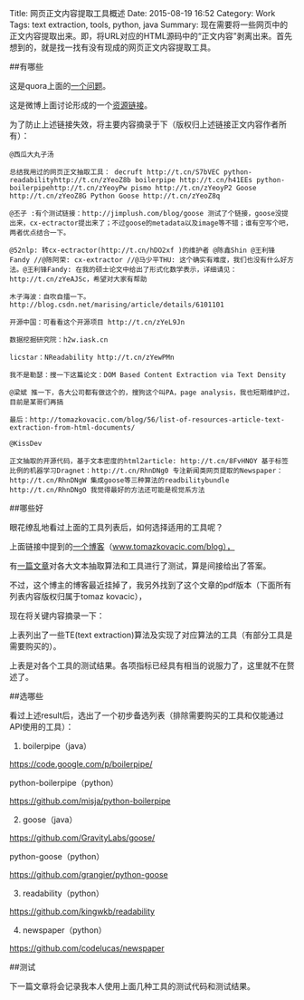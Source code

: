 Title: 网页正文内容提取工具概述
Date: 2015-08-19 16:52
Category: Work
Tags: text extraction, tools, python, java
Summary: 现在需要将一些网页中的正文内容提取出来。即，将URL对应的HTML源码中的“正文内容”剥离出来。首先想到的，就是找一找有没有现成的网页正文内容提取工具。

##有哪些

这是quora上面的[一个问题](http://www.quora.com/Whats-the-best-method-to-extract-article-text-from-HTML-documents "")。

这是微博上面讨论形成的一个[资源链接](http://www.zhizhihu.com/html/y2013/4202.html "")。

为了防止上述链接失效，将主要内容摘录于下（版权归上述链接正文内容作者所有）：

````
@西瓜大丸子汤

总结我用过的网页正文抽取工具： decruft http://t.cn/S7bVEC python-readabilityhttp://t.cn/zYeoZ8b boilerpipe http://t.cn/h41EEs python-boilerpipehttp://t.cn/zYeoyPw pismo http://t.cn/zYeoyP2 Goose http://t.cn/zYeoZ8G Python Goose http://t.cn/zYeoZ8q

@丕子 :有个测试链接：http://jimplush.com/blog/goose 测试了个链接，goose没提出来，cx-ectractor提出来了；不过goose的metadata以及image等不错；谁有空写个吧，两者优点结合一下。

@52nlp: 转cx-ectractor(http://t.cn/hDO2xf )的维护者 @陈鑫Shin @王利锋Fandy //@陈阿荣: cx-extractor //@马少平THU: 这个确实有难度，我们也没有什么好方法。@王利锋Fandy: 在我的硕士论文中给出了形式化数学表示，详细请见：http://t.cn/zYeAJSc，希望对大家有帮助

木子海波：自吹自擂一下。http://blog.csdn.net/marising/article/details/6101101

开源中国：可看看这个开源项目 http://t.cn/zYeL9Jn

数据挖掘研究院：h2w.iask.cn

licstar：NReadability http://t.cn/zYewPMn

我不是勒瑟：搜一下这篇论文：DOM Based Content Extraction via Text Density

@梁斌 推一下，各大公司都有做这个的，搜狗这个叫PA，page analysis，我也短期维护过，目前是某哥们再搞

最后：http://tomazkovacic.com/blog/56/list-of-resources-article-text-extraction-from-html-documents/

@KissDev

正文抽取的开源代码，基于文本密度的html2article: http://t.cn/8FvHNOY 基于标签比例的机器学习Dragnet：http://t.cn/RhnDNg0 专注新闻类网页提取的Newspaper：http://t.cn/RhnDNgW 集成goose等三种算法的readbilitybundle http://t.cn/RhnDNgO 我觉得最好的方法还可能是视觉系方法
````

##哪些好

眼花缭乱地看过上面的工具列表后，如何选择适用的工具呢？

上面链接中提到的[一个博客](www.tomazkovacic.com/blog "")（www.tomazkovacic.com/blog），

有[一篇文章](http://www.tomazkovacic.com/blog/122/evaluating-text-extraction-algorithms/ "")对各大文本抽取算法和工具进行了测试，算是间接给出了答案。

不过，这个博主的博客最近挂掉了，我另外找到了这个文章的pdf版本（下面所有列表内容版权归属于tomaz kovacic），

现在将关键内容摘录一下：



上表列出了一些TE(text extraction)算法及实现了对应算法的工具（有部分工具是需要购买的）。



上表是对各个工具的测试结果。各项指标已经具有相当的说服力了，这里就不在赘述了。

##选哪些

看过上述result后，选出了一个初步备选列表（排除需要购买的工具和仅能通过API使用的工具）：

1. boilerpipe（java）

https://code.google.com/p/boilerpipe/

python-boilerpipe（python）

 https://github.com/misja/python-boilerpipe

2. goose（java）

https://github.com/GravityLabs/goose/

python-goose（python）

https://github.com/grangier/python-goose

3. readability（python）

https://github.com/kingwkb/readability

4. newspaper（python）

https://github.com/codelucas/newspaper

##测试

下一篇文章将会记录我本人使用上面几种工具的测试代码和测试结果。